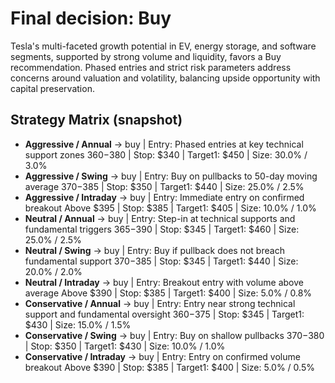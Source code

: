 # Final decision: **Buy**

Tesla's multi-faceted growth potential in EV, energy storage, and software segments, supported by strong volume and liquidity, favors a Buy recommendation. Phased entries and strict risk parameters address concerns around valuation and volatility, balancing upside opportunity with capital preservation.

## Strategy Matrix (snapshot)
- **Aggressive / Annual** → buy | Entry: Phased entries at key technical support zones $360-$380 | Stop: $340 | Target1: $450 | Size: 30.0% / 3.0%
- **Aggressive / Swing** → buy | Entry: Buy on pullbacks to 50-day moving average $370-$385 | Stop: $350 | Target1: $440 | Size: 25.0% / 2.5%
- **Aggressive / Intraday** → buy | Entry: Immediate entry on confirmed breakout Above $395 | Stop: $385 | Target1: $405 | Size: 10.0% / 1.0%
- **Neutral / Annual** → buy | Entry: Step-in at technical supports and fundamental triggers $365-$390 | Stop: $345 | Target1: $460 | Size: 25.0% / 2.5%
- **Neutral / Swing** → buy | Entry: Buy if pullback does not breach fundamental support $370-$385 | Stop: $345 | Target1: $440 | Size: 20.0% / 2.0%
- **Neutral / Intraday** → buy | Entry: Breakout entry with volume above average Above $390 | Stop: $385 | Target1: $400 | Size: 5.0% / 0.8%
- **Conservative / Annual** → buy | Entry: Entry near strong technical support and fundamental oversight $360-$375 | Stop: $345 | Target1: $430 | Size: 15.0% / 1.5%
- **Conservative / Swing** → buy | Entry: Buy on shallow pullbacks $370-$380 | Stop: $350 | Target1: $430 | Size: 10.0% / 1.0%
- **Conservative / Intraday** → buy | Entry: Entry on confirmed volume breakout Above $390 | Stop: $385 | Target1: $400 | Size: 5.0% / 0.5%